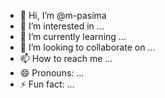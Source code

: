 - 👋 Hi, I’m @m-pasima
- 👀 I’m interested in ...
- 🌱 I’m currently learning ...
- 💞️ I’m looking to collaborate on ...
- 📫 How to reach me ...
- 😄 Pronouns: ...
- ⚡ Fun fact: ...

<!---
m-pasima/m-pasima is a ✨ special ✨ repository because its `README.md` (this file) appears on your GitHub profile.
You can click the Preview link to take a look at your changes.
--->
